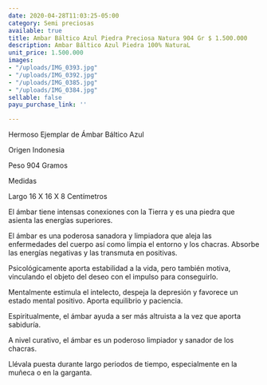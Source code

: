```yaml
---
date: 2020-04-28T11:03:25-05:00
category: Semi preciosas
available: true
title: Ambar Báltico Azul Piedra Preciosa Natura 904 Gr $ 1.500.000
description: Ambar Báltico Azul Piedra 100% NaturaL
unit_price: 1.500.000
images:
- "/uploads/IMG_0393.jpg"
- "/uploads/IMG_0392.jpg"
- "/uploads/IMG_0385.jpg"
- "/uploads/IMG_0384.jpg"
sellable: false
payu_purchase_link: ''

---
```

Hermoso Ejemplar de Ámbar Báltico Azul 

Origen Indonesia

Peso 904 Gramos 

Medidas 

Largo 16 X 16 X 8 Centímetros 

El ámbar tiene intensas conexiones con la Tierra y es una piedra que asienta las energías superiores.

El ámbar es una poderosa sanadora y limpiadora que aleja las enfermedades del cuerpo así como limpia el entorno y los chacras. Absorbe las energías negativas y las transmuta en positivas.

Psicológicamente aporta estabilidad a la vida, pero también motiva, vinculando el objeto del deseo con el impulso para conseguirlo.

Mentalmente estimula el intelecto, despeja la depresión y favorece un estado mental positivo. Aporta equilibrio y paciencia.

Espiritualmente, el ámbar ayuda a ser más altruista a la vez que aporta sabiduría.

A nivel curativo, el ámbar es un poderoso limpiador y sanador de los chacras.

Llévala puesta durante largo periodos de tiempo, especialmente en la muñeca o en la garganta.